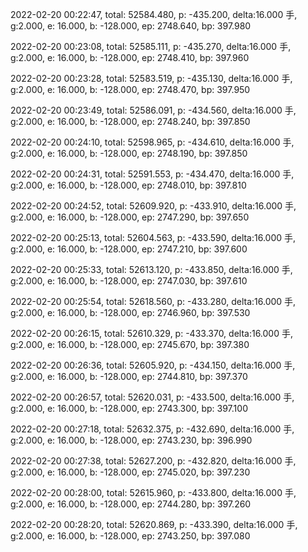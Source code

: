 2022-02-20 00:22:47, total: 52584.480, p: -435.200, delta:16.000 手, g:2.000, e: 16.000, b: -128.000, ep: 2748.640, bp: 397.980

2022-02-20 00:23:08, total: 52585.111, p: -435.270, delta:16.000 手, g:2.000, e: 16.000, b: -128.000, ep: 2748.410, bp: 397.960

2022-02-20 00:23:28, total: 52583.519, p: -435.130, delta:16.000 手, g:2.000, e: 16.000, b: -128.000, ep: 2748.470, bp: 397.950

2022-02-20 00:23:49, total: 52586.091, p: -434.560, delta:16.000 手, g:2.000, e: 16.000, b: -128.000, ep: 2748.240, bp: 397.850

2022-02-20 00:24:10, total: 52598.965, p: -434.610, delta:16.000 手, g:2.000, e: 16.000, b: -128.000, ep: 2748.190, bp: 397.850

2022-02-20 00:24:31, total: 52591.553, p: -434.470, delta:16.000 手, g:2.000, e: 16.000, b: -128.000, ep: 2748.010, bp: 397.810

2022-02-20 00:24:52, total: 52609.920, p: -433.910, delta:16.000 手, g:2.000, e: 16.000, b: -128.000, ep: 2747.290, bp: 397.650

2022-02-20 00:25:13, total: 52604.563, p: -433.590, delta:16.000 手, g:2.000, e: 16.000, b: -128.000, ep: 2747.210, bp: 397.600

2022-02-20 00:25:33, total: 52613.120, p: -433.850, delta:16.000 手, g:2.000, e: 16.000, b: -128.000, ep: 2747.030, bp: 397.610

2022-02-20 00:25:54, total: 52618.560, p: -433.280, delta:16.000 手, g:2.000, e: 16.000, b: -128.000, ep: 2746.960, bp: 397.530

2022-02-20 00:26:15, total: 52610.329, p: -433.370, delta:16.000 手, g:2.000, e: 16.000, b: -128.000, ep: 2745.670, bp: 397.380

2022-02-20 00:26:36, total: 52605.920, p: -434.150, delta:16.000 手, g:2.000, e: 16.000, b: -128.000, ep: 2744.810, bp: 397.370

2022-02-20 00:26:57, total: 52620.031, p: -433.500, delta:16.000 手, g:2.000, e: 16.000, b: -128.000, ep: 2743.300, bp: 397.100

2022-02-20 00:27:18, total: 52632.375, p: -432.690, delta:16.000 手, g:2.000, e: 16.000, b: -128.000, ep: 2743.230, bp: 396.990

2022-02-20 00:27:38, total: 52627.200, p: -432.820, delta:16.000 手, g:2.000, e: 16.000, b: -128.000, ep: 2745.020, bp: 397.230

2022-02-20 00:28:00, total: 52615.960, p: -433.800, delta:16.000 手, g:2.000, e: 16.000, b: -128.000, ep: 2744.280, bp: 397.260

2022-02-20 00:28:20, total: 52620.869, p: -433.390, delta:16.000 手, g:2.000, e: 16.000, b: -128.000, ep: 2743.250, bp: 397.080